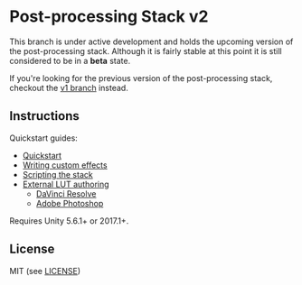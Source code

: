 # Post-processing Stack v2

This branch is under active development and holds the upcoming version of the post-processing stack. Although it is fairly stable at this point it is still considered to be in a **beta** state.

If you're looking for the previous version of the post-processing stack, checkout the [v1 branch](https://github.com/Unity-Technologies/PostProcessing/tree/v1) instead.

Instructions
------------

Quickstart guides:

* [Quickstart](https://github.com/Unity-Technologies/PostProcessing/wiki/(v2)-Quickstart)
* [Writing custom effects](https://github.com/Unity-Technologies/PostProcessing/wiki/(v2)-Writing-custom-effects)
* [Scripting the stack](https://github.com/Unity-Technologies/PostProcessing/wiki/(v2)-Scripting-the-stack)
* [External LUT authoring](https://github.com/Unity-Technologies/PostProcessing/wiki/(v2)-External-LUT-authoring)
  - [DaVinci Resolve](https://github.com/Unity-Technologies/PostProcessing/wiki/(v2)-DaVinci-Resolve)
  - [Adobe Photoshop](https://github.com/Unity-Technologies/PostProcessing/wiki/(v2)-Adobe-Photoshop)

Requires Unity 5.6.1+ or 2017.1+.

License
-------

MIT (see [LICENSE](LICENSE))
